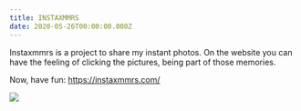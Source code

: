 ```yaml
---
title: INSTAXMMRS
date: 2020-05-26T00:00:00.000Z
---
```

<div class="title-pad">

Instaxmmrs is a project to share my instant photos. On the website you can have the feeling of clicking the pictures, being part of those memories. 

Now, have fun: <https://instaxmmrs.com/>

</div>

<div class="insta">

![](https://ucarecdn.com/db21e925-19b1-45fd-a015-cadf191ab11e/)

</div>